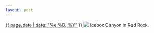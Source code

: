 ```yaml
---
layout: post
---
```


<p>
  <a href="/260">
    <time>{{ page.date | date: "%e %B, %Y" }}</time>
  </a>
  <a href="/260"><img src="{{ site.assets_url }}/260.jpg"/></a>
  <span>Icebox Canyon in Red Rock.</span>
</p>
